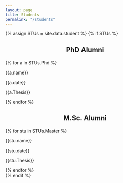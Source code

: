 ```yaml
---
layout: page
title: Students
permalink: "/students"
---
```

{% assign STUs = site.data.student %}
{% if STUs %}
<section class="resume-section" id="students">
    <div class="container">
        <div class="row" >
            <div class="col-sm-10">               
                <h2 style="text-align: center; margin-bottom:20px;">PhD Alumni</h2>
                <div id="testimonial-slider2" class="owl-carousel phD" >
                <!------------------------------------------------------------->                
                    {% for a in STUs.Phd %}                     
                    <div class="testimonial">
                        <div class="pic PhD">
                            <img src="/assets/img/student/{{a.pic}}" alt="">
                        </div>
                        <div class="testimonial-prof">
                            <p class="title">{{a.name}}</p>
                            <p class="date">{{a.date}}</p>
                        </div>
                        <p class="description">
                            {{a.Thesis}}
                        </p>                    
                    </div>
                    {% endfor %} 
                <!------------------------------------------------------------->
                </div>
                <div class="line" style="color:#ffffff;"></div>
                <h2 style="text-align: center; margin-bottom:20px;">M.Sc. Alumni</h2>
                <div id="testimonial-slider1" class=" owl-carousel Ms" >
                <!------------------------------------------------------------->                
                    {% for stu in STUs.Master %}    
                    <div class="testimonial">
                        <div class="pic Ms">
                            <img src="/assets/img/student/{{stu.pic}}" alt="">
                        </div>
                        <div class="testimonial-prof">
                            <p class="title">{{stu.name}}</p>
                            <p class="date">{{stu.date}}</p>
                        </div>
                        <p class="description">
                            {{stu.Thesis}}
                        </p>                    
                    </div>
                    {% endfor %} 
                <!------------------------------------------------------------->
                </div>
            </div>
        </div>
    </div>
</section>
{% endif %} 